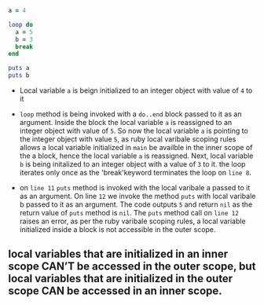 
```ruby
a = 4

loop do
  a = 5
  b = 3
  break
end

puts a
puts b
```

- Local variable `a` is beign initialized to an integer object 
with value of `4` to it

- `loop` method is being invoked with a `do..end` block passed to it as an argument. Inside the block the local variable `a` is reassigned to an integer object with value of `5`. So now the local variable `a` is pointing to the integer object with value `5`, as ruby local varibale scoping rules allows a local variable initialized in `main` be availble in the inner scope of the a block, hence the local variable `a` is reassigned. Next, local variable `b` is being initalized to an integer object with a value of `3` to it.
the loop iterates only once as the 'break'keyword terminates the loop on `line 8`. 

- on `line 11` `puts` method is invoked with the local varibale a passed to it as an argument. On line `12` we invoke the method `puts` with local varibale b passed to it as an argument.
The code outputs `5` and return `nil` as the return value of `puts` method is `nil`. The `puts` method call on `line 12` raises an error, as per the ruby varibale scoping rules, a local variable initialized inside a block is not accessible in the outer scope.

## local variables that are initialized in an inner scope CAN’T be accessed in the outer scope, but local variables that are initialized in the outer scope CAN be accessed in an inner scope.